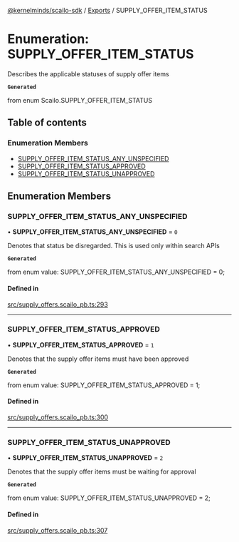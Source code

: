 [@kernelminds/scailo-sdk](../README.md) / [Exports](../modules.md) / SUPPLY\_OFFER\_ITEM\_STATUS

# Enumeration: SUPPLY\_OFFER\_ITEM\_STATUS

Describes the applicable statuses of supply offer items

**`Generated`**

from enum Scailo.SUPPLY_OFFER_ITEM_STATUS

## Table of contents

### Enumeration Members

- [SUPPLY\_OFFER\_ITEM\_STATUS\_ANY\_UNSPECIFIED](SUPPLY_OFFER_ITEM_STATUS.md#supply_offer_item_status_any_unspecified)
- [SUPPLY\_OFFER\_ITEM\_STATUS\_APPROVED](SUPPLY_OFFER_ITEM_STATUS.md#supply_offer_item_status_approved)
- [SUPPLY\_OFFER\_ITEM\_STATUS\_UNAPPROVED](SUPPLY_OFFER_ITEM_STATUS.md#supply_offer_item_status_unapproved)

## Enumeration Members

### SUPPLY\_OFFER\_ITEM\_STATUS\_ANY\_UNSPECIFIED

• **SUPPLY\_OFFER\_ITEM\_STATUS\_ANY\_UNSPECIFIED** = ``0``

Denotes that status be disregarded. This is used only within search APIs

**`Generated`**

from enum value: SUPPLY_OFFER_ITEM_STATUS_ANY_UNSPECIFIED = 0;

#### Defined in

[src/supply_offers.scailo_pb.ts:293](https://github.com/scailo/ts-sdk/blob/c10a36b57201dfa5903d4b53efa1e62aa6208936/src/supply_offers.scailo_pb.ts#L293)

___

### SUPPLY\_OFFER\_ITEM\_STATUS\_APPROVED

• **SUPPLY\_OFFER\_ITEM\_STATUS\_APPROVED** = ``1``

Denotes that the supply offer items must have been approved

**`Generated`**

from enum value: SUPPLY_OFFER_ITEM_STATUS_APPROVED = 1;

#### Defined in

[src/supply_offers.scailo_pb.ts:300](https://github.com/scailo/ts-sdk/blob/c10a36b57201dfa5903d4b53efa1e62aa6208936/src/supply_offers.scailo_pb.ts#L300)

___

### SUPPLY\_OFFER\_ITEM\_STATUS\_UNAPPROVED

• **SUPPLY\_OFFER\_ITEM\_STATUS\_UNAPPROVED** = ``2``

Denotes that the supply offer items must be waiting for approval

**`Generated`**

from enum value: SUPPLY_OFFER_ITEM_STATUS_UNAPPROVED = 2;

#### Defined in

[src/supply_offers.scailo_pb.ts:307](https://github.com/scailo/ts-sdk/blob/c10a36b57201dfa5903d4b53efa1e62aa6208936/src/supply_offers.scailo_pb.ts#L307)
